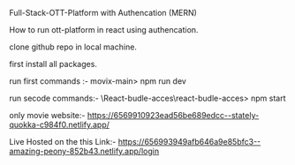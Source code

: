 Full-Stack-OTT-Platform with Authencation (MERN)



How to run ott-platform in react using authencation.

clone github repo in local machine.

first install all packages.

run first commands :- movix-main> npm run dev

run secode commands:- \React-budle-acces\react-budle-acces> npm start

only movie website:- https://6569910923ead56be689edcc--stately-quokka-c984f0.netlify.app/

Live Hosted on the this Link:- https://656993949afb646a9e85bfc3--amazing-peony-852b43.netlify.app/login
